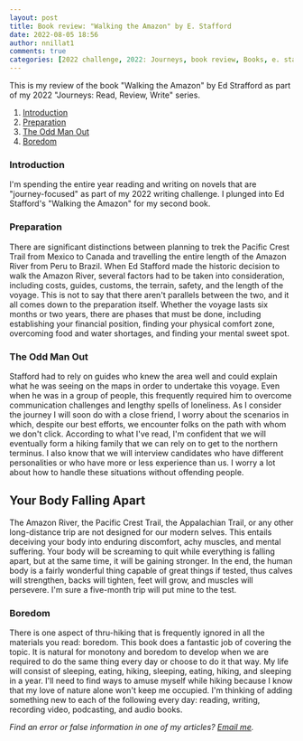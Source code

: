 ```yaml
---
layout: post
title: Book review: "Walking the Amazon" by E. Stafford
date: 2022-08-05 18:56
author: nnillat1
comments: true
categories: [2022 challenge, 2022: Journeys, book review, Books, e. stafford, English, essays, featured, journeys, reviews, short read, walking the amazon, writing]
---
```

<!-- wp:paragraph -->
<p>This is my review of the book "Walking the Amazon" by Ed Strafford as part of my 2022 "Journeys: Read, Review, Write" series.</p>
<!-- /wp:paragraph -->

<!-- wp:more -->
<!--more-->
<!-- /wp:more -->

<!-- wp:table-of-contents {"headings":[{"content":"Introduction","level":3,"link":"https://nnillathub.wordpress.com/2022/08/05/book-review-walking-the-amazon-by-e-stafford/#introduction"},{"content":"Preparation","level":3,"link":"https://nnillathub.wordpress.com/2022/08/05/book-review-walking-the-amazon-by-e-stafford/#preparation"},{"content":"The Odd Man Out","level":3,"link":"https://nnillathub.wordpress.com/2022/08/05/book-review-walking-the-amazon-by-e-stafford/#the-odd-man-out"},{"content":"Your Body Falling Apart","level":2,"link":"https://nnillathub.wordpress.com/2022/08/05/book-review-walking-the-amazon-by-e-stafford/#your-body-falling-apart"},{"content":"Boredom","level":3,"link":"https://nnillathub.wordpress.com/2022/08/05/book-review-walking-the-amazon-by-e-stafford/#boredom"}]} -->
<ol><li><a class="wp-block-table-of-contents__entry" href="https://nnillathub.wordpress.com/2022/08/05/book-review-walking-the-amazon-by-e-stafford/#introduction">Introduction</a></li><li><a class="wp-block-table-of-contents__entry" href="https://nnillathub.wordpress.com/2022/08/05/book-review-walking-the-amazon-by-e-stafford/#preparation">Preparation</a></li><li><a class="wp-block-table-of-contents__entry" href="https://nnillathub.wordpress.com/2022/08/05/book-review-walking-the-amazon-by-e-stafford/#the-odd-man-out">The Odd Man Out</a></li><li><a class="wp-block-table-of-contents__entry" href="https://nnillathub.wordpress.com/2022/08/05/book-review-walking-the-amazon-by-e-stafford/#boredom">Boredom</a></li></ol>
<!-- /wp:table-of-contents -->

<!-- wp:heading {"level":3} -->
<h3 id="introduction">Introduction</h3>
<!-- /wp:heading -->

<!-- wp:paragraph -->
<p>I'm spending the entire year reading and writing on novels that are "journey-focused" as part of my 2022 writing challenge. I plunged into Ed Stafford's "Walking the Amazon" for my second book.</p>
<!-- /wp:paragraph -->

<!-- wp:heading {"level":3} -->
<h3 id="preparation">Preparation</h3>
<!-- /wp:heading -->

<!-- wp:paragraph -->
<p>There are significant distinctions between planning to trek the Pacific Crest Trail from Mexico to Canada and travelling the entire length of the Amazon River from Peru to Brazil. When Ed Stafford made the historic decision to walk the Amazon River, several factors had to be taken into consideration, including costs, guides, customs, the terrain, safety, and the length of the voyage. This is not to say that there aren't parallels between the two, and it all comes down to the preparation itself. Whether the voyage lasts six months or two years, there are phases that must be done, including establishing your financial position, finding your physical comfort zone, overcoming food and water shortages, and finding your mental sweet spot.</p>
<!-- /wp:paragraph -->

<!-- wp:heading {"level":3} -->
<h3 id="the-odd-man-out">The Odd Man Out</h3>
<!-- /wp:heading -->

<!-- wp:paragraph -->
<p>Stafford had to rely on guides who knew the area well and could explain what he was seeing on the maps in order to undertake this voyage. Even when he was in a group of people, this frequently required him to overcome communication challenges and lengthy spells of loneliness. As I consider the journey I will soon do with a close friend, I worry about the scenarios in which, despite our best efforts, we encounter folks on the path with whom we don't click. According to what I've read, I'm confident that we will eventually form a hiking family that we can rely on to get to the northern terminus. I also know that we will interview candidates who have different personalities or who have more or less experience than us. I worry a lot about how to handle these situations without offending people.</p>
<!-- /wp:paragraph -->

<!-- wp:heading -->
<h2 id="your-body-falling-apart">Your Body Falling Apart</h2>
<!-- /wp:heading -->

<!-- wp:paragraph -->
<p>The Amazon River, the Pacific Crest Trail, the Appalachian Trail, or any other long-distance trip are not designed for our modern selves. This entails deceiving your body into enduring discomfort, achy muscles, and mental suffering. Your body will be screaming to quit while everything is falling apart, but at the same time, it will be gaining stronger. In the end, the human body is a fairly wonderful thing capable of great things if tested, thus calves will strengthen, backs will tighten, feet will grow, and muscles will persevere. I'm sure a five-month trip will put mine to the test.</p>
<!-- /wp:paragraph -->

<!-- wp:heading {"level":3} -->
<h3 id="boredom">Boredom</h3>
<!-- /wp:heading -->

<!-- wp:paragraph -->
<p>There is one aspect of thru-hiking that is frequently ignored in all the materials you read: boredom. This book does a fantastic job of covering the topic. It is natural for monotony and boredom to develop when we are required to do the same thing every day or choose to do it that way. My life will consist of sleeping, eating, hiking, sleeping, eating, hiking, and sleeping in a year. I'll need to find ways to amuse myself while hiking because I know that my love of nature alone won't keep me occupied. I'm thinking of adding something new to each of the following every day: reading, writing, recording video, podcasting, and audio books.</p>
<!-- /wp:paragraph -->

<!-- wp:paragraph -->
<p><em>Find an error or false information in one of my articles? <a href="mailto:nnillatblog@gmail.com">Email me</a>.</em></p>
<!-- /wp:paragraph -->
